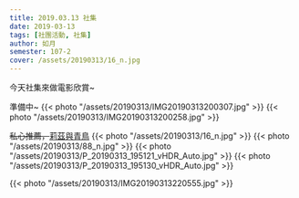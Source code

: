 ```yaml
---
title: 2019.03.13 社集
date: 2019-03-13
tags: [社團活動, 社集]
author: 如月
semester: 107-2
cover: /assets/20190313/16_n.jpg
---
```


今天社集來做電影欣賞~

準備中~
{{< photo "/assets/20190313/IMG20190313200307.jpg" >}}
{{< photo "/assets/20190313/IMG20190313200258.jpg" >}}

~~私心推薦，~~[莉茲與青鳥](http://liz-bluebird.com/)
{{< photo "/assets/20190313/16_n.jpg" >}} {{< photo "/assets/20190313/88_n.jpg" >}}
{{< photo "/assets/20190313/P_20190313_195121_vHDR_Auto.jpg" >}} {{< photo "/assets/20190313/P_20190313_195130_vHDR_Auto.jpg" >}}

{{< photo "/assets/20190313/IMG20190313220555.jpg" >}}
